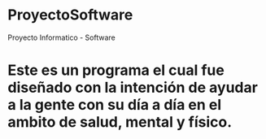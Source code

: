 # ProyectoSoftware
Proyecto Informatico - Software
# Este es un programa el cual fue diseñado con la intención de ayudar a la gente con su día a día en el ambito de salud, mental y físico.
